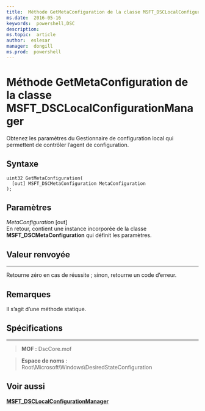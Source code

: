 ```yaml
---
title:  Méthode GetMetaConfiguration de la classe MSFT_DSCLocalConfigurationManager
ms.date:  2016-05-16
keywords:  powershell,DSC
description:  
ms.topic:  article
author:  eslesar
manager:  dongill
ms.prod:  powershell
---
```



# Méthode GetMetaConfiguration de la classe MSFT_DSCLocalConfigurationManager

Obtenez les paramètres du Gestionnaire de configuration local qui permettent de contrôler l’agent de configuration.

Syntaxe
------

```mof
uint32 GetMetaConfiguration(
  [out] MSFT_DSCMetaConfiguration MetaConfiguration
);
```

Paramètres
----------

*MetaConfiguration* \[out\]  
En retour, contient une instance incorporée de la classe **MSFT_DSCMetaConfiguration** qui définit les paramètres.

## Valeur renvoyée
------------

Retourne zéro en cas de réussite ; sinon, retourne un code d’erreur.

## Remarques

Il s’agit d’une méthode statique.

## Spécifications
------------
>**MOF :** DscCore.mof

>**Espace de noms** : Root\Microsoft\Windows\DesiredStateConfiguration


## Voir aussi


[**MSFT_DSCLocalConfigurationManager**](msft-dsclocalconfigurationmanager.md)


 

 





<!--HONumber=May16_HO3-->


